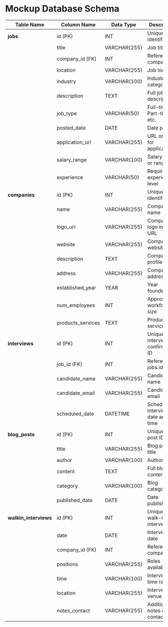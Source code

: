 # Mockup Database Schema

| Table Name    | Column Name      | Data Type    | Description                             |
|---------------|------------------|--------------|-----------------------------------------|
| **jobs**      | id (PK)          | INT          | Unique identifier                       |
|               | title            | VARCHAR(255) | Job title                               |
|               | company_id (FK)  | INT          | References companies.id                 |
|               | location         | VARCHAR(255) | Job location                            |
|               | industry         | VARCHAR(100) | Industry category                       |
|               | description      | TEXT         | Full job description                    |
|               | job_type         | VARCHAR(50)  | Full-time, Part-time, etc.              |
|               | posted_date      | DATE         | Date posted                             |
|               | application_url  | VARCHAR(255) | URL or email for application            |
|               | salary_range     | VARCHAR(100) | Salary offer or range                   |
|               | experience       | VARCHAR(50)  | Required experience level              |
| **companies** | id (PK)          | INT          | Unique identifier                       |
|               | name             | VARCHAR(255) | Company name                            |
|               | logo_url         | VARCHAR(255) | Company logo image URL                  |
|               | website          | VARCHAR(255) | Company website                         |
|               | description      | TEXT         | Company profile                         |
|               | address          | VARCHAR(255) | Company address                    |
|               | established_year | YEAR         | Year founded                       |
|               | num_employees    | INT          | Approximate workforce size         |
|               | products_services| TEXT         | Products and services              |
| **interviews**| id (PK)          | INT          | Unique interview confirmation ID        |
|               | job_id (FK)      | INT          | References jobs.id                      |
|               | candidate_name   | VARCHAR(255) | Candidate's name                        |
|               | candidate_email  | VARCHAR(255) | Candidate's email                       |
|               | scheduled_date   | DATETIME     | Scheduled interview date and time       |
| **blog_posts**| id (PK)          | INT          | Unique blog post ID                     |
|               | title            | VARCHAR(255) | Blog post title                         |
|               | author           | VARCHAR(100) | Author name                             |
|               | content          | TEXT         | Full blog content                       |
|               | category         | VARCHAR(100) | Blog category                           |
|               | published_date   | DATE         | Date published                          |
| **walkin_interviews** | id (PK)          | INT          | Unique walk-in interview ID        |
|                   | date            | DATE         | Interview date                     |
|                   | company_id (FK) | INT          | References companies.id            |
|                   | positions       | VARCHAR(255) | Roles available                    |
|                   | time            | VARCHAR(100) | Interview time range               |
|                   | location        | VARCHAR(255) | Interview venue                    |
|                   | notes_contact   | VARCHAR(255) | Additional notes or contact info   |
